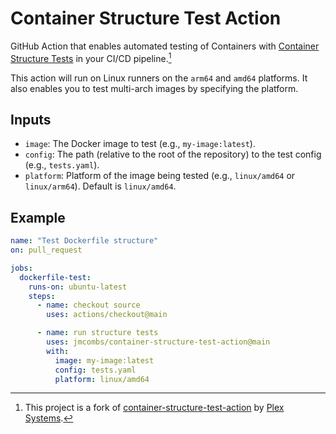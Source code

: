 # Container Structure Test Action

GitHub Action that enables automated testing of Containers with [Container Structure Tests](https://github.com/GoogleContainerTools/container-structure-test) in your CI/CD pipeline.[^1]

This action will run on Linux runners on the `arm64` and `amd64` platforms. It also enables you to test multi-arch images by specifying the platform.

## Inputs

- `image`: The Docker image to test (e.g., `my-image:latest`).
- `config`: The path (relative to the root of the repository) to the test config (e.g., `tests.yaml`).
- `platform`: Platform of the image being tested (e.g., `linux/amd64` or `linux/arm64`). Default is `linux/amd64`.

## Example

```yaml
name: "Test Dockerfile structure"
on: pull_request

jobs:
  dockerfile-test:
    runs-on: ubuntu-latest
    steps:
      - name: checkout source
        uses: actions/checkout@main

      - name: run structure tests
        uses: jmcombs/container-structure-test-action@main
        with:
          image: my-image:latest
          config: tests.yaml
          platform: linux/amd64
```

[^1]: This project is a fork of [container-structure-test-action](https://github.com/plexsystems/container-structure-test-action) by [Plex Systems](https://github.com/plexsystems/).
